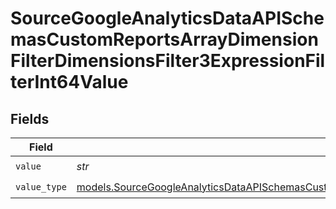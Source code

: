 # SourceGoogleAnalyticsDataAPISchemasCustomReportsArrayDimensionFilterDimensionsFilter3ExpressionFilterInt64Value


## Fields

| Field                                                                                                                                                                                                                                                              | Type                                                                                                                                                                                                                                                               | Required                                                                                                                                                                                                                                                           | Description                                                                                                                                                                                                                                                        |
| ------------------------------------------------------------------------------------------------------------------------------------------------------------------------------------------------------------------------------------------------------------------ | ------------------------------------------------------------------------------------------------------------------------------------------------------------------------------------------------------------------------------------------------------------------ | ------------------------------------------------------------------------------------------------------------------------------------------------------------------------------------------------------------------------------------------------------------------ | ------------------------------------------------------------------------------------------------------------------------------------------------------------------------------------------------------------------------------------------------------------------ |
| `value`                                                                                                                                                                                                                                                            | *str*                                                                                                                                                                                                                                                              | :heavy_check_mark:                                                                                                                                                                                                                                                 | N/A                                                                                                                                                                                                                                                                |
| `value_type`                                                                                                                                                                                                                                                       | [models.SourceGoogleAnalyticsDataAPISchemasCustomReportsArrayDimensionFilterDimensionsFilter3ExpressionFilterFilter4ValueType](../models/sourcegoogleanalyticsdataapischemascustomreportsarraydimensionfilterdimensionsfilter3expressionfilterfilter4valuetype.md) | :heavy_check_mark:                                                                                                                                                                                                                                                 | N/A                                                                                                                                                                                                                                                                |